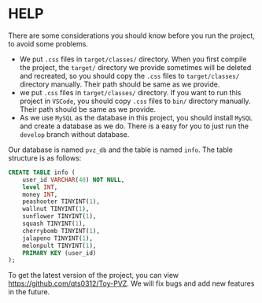 # HELP

There are some considerations you should know before you run the project, to avoid some problems.
* We put `.css` files in `target/classes/` directory. When you first compile the project, the `target/` directory we provide sometimes will be deleted and recreated, so you should copy the `.css` files to `target/classes/` directory manually. Their path should be same as we provide.
* we put `.css` files in `target/classes/` directory. If you want to run this project in `VSCode`, you should copy `.css` files to `bin/` directory manually. Their path should be same as we provide.
* As we use `MySQL` as the database in this project, you should install `MySQL` and create a database as we do. There is a easy for you to just run the `develop` branch without database.

Our database is named `pvz_db` and the table is named `info`. The table structure is as follows:
```sql
CREATE TABLE info (
    user_id VARCHAR(40) NOT NULL,
    level INT,
    money INT,
    peashooter TINYINT(1),
    wallnut TINYINT(1),
    sunflower TINYINT(1),
    squash TINYINT(1),
    cherrybomb TINYINT(1),
    jalapeno TINYINT(1),
    melonpult TINYINT(1),
    PRIMARY KEY (user_id)
);
```

To get the latest version of the project, you can view https://github.com/qts0312/Toy-PVZ. We will fix bugs and add new features in the future.